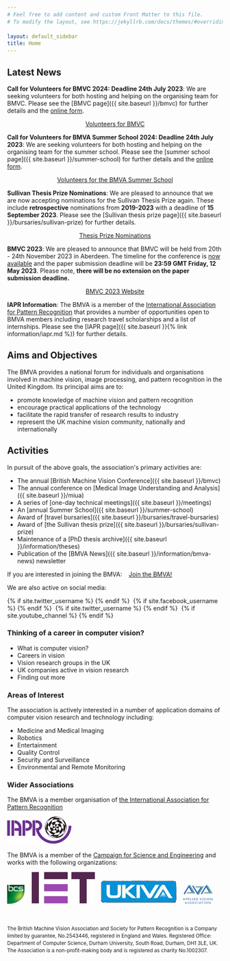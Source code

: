 ```yaml
---
# Feel free to add content and custom Front Matter to this file.
# To modify the layout, see https://jekyllrb.com/docs/themes/#overriding-theme-defaults

layout: default_sidebar
title: Home
---
```



## Latest News

<!---
**BMVC 2022**: Thanks for your patience. This year BMVC will be held from 21st - 24th November 2022. We invite papers to be submitted for the conference and ask that potential authors read the call for papers that deatails both the topics of interest for the conference. The paper submission deadline will be **23:59 GMT Friday 29th July 2022**. 
--->


**Call for Volunteers for BMVC 2024: Deadline 24th July 2023**: We are seeking volunteers for both hosting and helping on the organising team for BMVC. Please see the [BMVC page]({{ site.baseurl }}/bmvc) for further details and the [online form](https://forms.gle/SAHrQg7LAUo84TRGA).

<p style="text-align: center;">
<a class="btn btn-warning" role="button" href="https://forms.gle/SAHrQg7LAUo84TRGA">Volunteers for BMVC</a></p>


**Call for Volunteers for BMVA Summer School 2024: Deadline 24th July 2023**: We are seeking volunteers for both hosting and helping on the organising team for the summer school. Please see the [summer school page]({{ site.baseurl }}/summer-school) for further details and the [online form](https://forms.gle/rY79xfc9xc38GdYz7).

<p style="text-align: center;">
<a class="btn btn-warning" role="button" href="https://forms.gle/rY79xfc9xc38GdYz7">Volunteers for the BMVA Summer School</a></p>


**Sullivan Thesis Prize Nominations**: We are pleased to announce that we are now accepting nominations for the Sullivan Thesis Prize again. These include **retrospective** nominations from **2019-2023** with a deadline of **15 September 2023**. Please see the [Sullivan thesis prize page]({{ site.baseurl }}/bursaries/sullivan-prize) for further details.


<p style="text-align: center;">
<a class="btn btn-info" role="button" href="{{ site.baseurl }}/bursaries/sullivan-prize">Thesis Prize Nominations</a></p>



**BMVC 2023**: We are pleased to announce that BMVC will be held from 20th - 24th November 2023 in Aberdeen. The timeline for the conference is [now available](https://bmvc2023.org/dates/) and the paper submission deadline will be **23:59 GMT Friday, 12 May 2023**. 
Please note, **there will be no extension on the paper submission deadline.**

<p style="text-align: center;">
<a class="btn btn-info" role="button" href="https://bmvc2023.org/">BMVC 2023 Website</a></p>


**IAPR Information**: The BMVA is a member of the [International Association for Pattern Recognition](http://www.iapr.org/) that provides a number of opportunities open to BMVA members including research travel scholarships and a list of internships. Please see the [IAPR page]({{ site.baseurl }}{% link information/iapr.md %}) for further details.


## Aims and Objectives

The BMVA provides a national forum for individuals and organisations
involved in machine vision, image processing, and pattern recognition in the
United Kingdom.  Its principal aims are to:

+ promote knowledge of machine vision and pattern recognition
+ encourage practical applications of the technology
+ facilitate the rapid transfer of research results to industry
+ represent the UK machine vision community, nationally and
  internationally

## Activities

In pursuit of the above goals, the association's primary activities are:

+ The annual [British Machine Vision Conference]({{ site.baseurl }}/bmvc)
+ The annual conference on
      [Medical Image Understanding and Analysis]({{ site.baseurl }}/miua)
+ A series of [one-day technical meetings]({{ site.baseurl }}/meetings)
+ An [annual Summer School]({{ site.baseurl }}/summer-school)
+ Award of [travel bursaries]({{ site.baseurl }}/bursaries/travel-bursaries)
+ Award of [the Sullivan thesis prize]({{ site.baseurl }}/bursaries/sullivan-prize)
+ Maintenance of a [PhD thesis archive]({{ site.baseurl }}/information/theses)
+ Publication of the [BMVA News]({{ site.baseurl }}/information/bmva-news) newsletter

<p><span>If you are interested in joining the BMVA: &nbsp;&nbsp;</span>
<a class="btn btn-info" role="button" href="{{ site.baseurl }}/joining">Join the BMVA!</a></p>

<!--<div class="row mx-auto">
	<div class="col mx-auto">
		<p align="center" class="pt-3"><a class="btn btn-info" role="button" href="{{ site.baseurl }}/joining">Join the BMVA!</a></p>
	</div>
</div>-->

<!-- + Publication of the [_Annals of the BMVA_](annals/index.html)-->

<!--and several [other activities](activities.html).-->

We are also active on social media:
<!--
<A HREF="http://www.facebook.com/thebmva">![](logo-facebook.png)</A>
<A HREF="http://twitter.com/thebmva">![](logo-twitter.png)</A>
<A HREF="http://plus.google.com/u/0/communities/11837798148773570594">![](logo-googleplus.png)</A>
<A HREF="http://www.linkedin.com/groups?home=&amp;gid=2731852&amp;trk=anet_ug_hm">![](logo-linkedin.gif)</A>
-->
{% if site.twitter_username %}
<a href="https://twitter.com/{{ site.twitter_username }}" title="{{ site.name}} on Twitter" target="_blank"><i class="fab fa-twitter-square fa-4x"></i></a>
{% endif %}&nbsp;&nbsp;{% if site.facebook_username %}
<a href="http://www.facebook.com/{{ site.facebook_username }}" title="{{ site.name}} on Facebook" target="_blank"><i class="fab fa-facebook-square fa-4x"></i></a>
{% endif %}&nbsp;&nbsp;{% if site.twitter_username %}
<a href="http://www.linkedin.com/groups?home=&amp;gid=2731852&amp;trk=anet_ug_hm" title="{{ site.name}} on Linkedin" target="_blank"><i class="fab fa-linkedin fa-4x"></i></a>
{% endif %}&nbsp;&nbsp;{% if site.youtube_channel %}
<a href="http://www.youtube.com/{{ site.youtube_channel }}" title="{{ site.name}} on YouTube" target="_blank"><i class="fab fa-youtube fa-4x"></i></a>
{% endif %}

### Thinking of a career in computer vision?

+ What is computer vision?
+ Careers in vision
+ Vision research groups in the UK
+ UK companies active in vision research
+ Finding out more

<!--### Areas in which the association is active include-->
### Areas of Interest

The association is actively interested in a number of application domains of computer vision research and technology including:

+ Medicine and Medical Imaging
+ Robotics
+ Entertainment 
+ Quality Control
+ Security and Surveillance
+ Environmental and Remote Monitoring



### Wider Associations

The BMVA is a member organisation of
  [the International Association for Pattern Recognition](http://www.iapr.org/)

<a href="http://www.iapr.org/">![](/assets/images/layout/affiliates/logo-iapr.png)</a>

The BMVA is a member of the
[Campaign for Science and Engineering](http://www.sciencecampaign.org.uk)
and works with the following organizations:

<A HREF="http://bcs.org.uk">![](/assets/images/layout/affiliates/logo-bcs.png)</A>&nbsp;&nbsp;
<A HREF="http://www.theiet.org">![](/assets/images/layout/affiliates/logo-iet.jpg)</A>&nbsp;&nbsp;
<A HREF="http://www.ukiva.org">![](/assets/images/layout/affiliates/logo-ukiva.jpg)</A>&nbsp;&nbsp;
<A HREF="http://www.theava.net">![](/assets/images/layout/affiliates/logo-ava.jpg)</A>

<br>
<p><small>The British Machine Vision Association and Society for Pattern Recognition is a Company limited by guarantee, No.2543446, registered in England and Wales. Registered Office: Department of Computer Science, Durham University, South Road, Durham, DH1 3LE, UK.  The Association is a non-profit-making body and is registered as charity No.1002307.</small></p>

